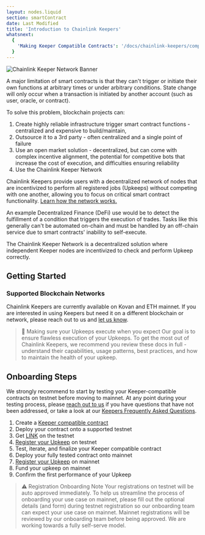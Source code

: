 ```yaml
---
layout: nodes.liquid
section: smartContract
date: Last Modified
title: 'Introduction to Chainlink Keepers'
whatsnext:
  {
    'Making Keeper Compatible Contracts': '/docs/chainlink-keepers/compatible-contracts/',
  }
---
```

![Chainlink Keeper Network Banner](/images/contract-devs/generic-banner.png)

A major limitation of smart contracts is that they can't trigger or initiate their own functions at arbitrary times or under arbitrary conditions. State change will only occur when a transaction is initiated by another account (such as user, oracle, or contract).

To solve this problem, blockchain projects can:

1. Create highly reliable infrastructure trigger smart contract functions - centralized and expensive to build/maintain,
1. Outsource it to a 3rd party - often centralized and a single point of failure
1. Use an open market solution - decentralized, but can come with complex incentive alignment, the potential for competitive bots that increase the cost of execution, and difficulties ensuring reliability
1. Use the Chainlink Keeper Network

Chainlink Keepers provide users with a decentralized network of nodes that are incentivized to perform all registered jobs (Upkeeps) without competing with one another, allowing you to focus on critical smart contract functionality. [Learn how the network works.](../overview)

An example Decentralized Finance (DeFi) use would be to detect the fulfillment of a condition that triggers the execution of trades. Tasks like this generally can't be automated on-chain and must be handled by an off-chain service due to smart contracts' inability to self-execute.

The Chainlink Keeper Network is a decentralized solution where independent Keeper nodes are incentivized to check and perform Upkeep correctly.

## Getting Started

### Supported Blockchain Networks

Chainlink Keepers are currently available on Kovan and ETH mainnet. If you are interested in using Keepers but need it on a different blockchain or network, please reach out to us and [let us know](https://forms.gle/WadxnzzjHPtta5Zd9).

> 📘 Making sure your Upkeeps execute when you expect
> Our goal is to ensure flawless execution of your Upkeeps. To get the most out of Chainlink Keepers, we recommend you review these docs in full - understand their capabilities, usage patterns, best practices, and how to maintain the health of your upkeep.

## Onboarding Steps

We strongly recommend to start by testing your Keeper-compatible contracts on testnet before moving to mainnet. At any point during your testing process, please [reach out to us](https://forms.gle/WadxnzzjHPtta5Zd9) if you have questions that have not been addressed, or take a look at our [Keepers Frequently Asked Questions](../faqs/).

1. Create a [Keeper compatible contract](../compatible-contracts/)
1. Deploy your contract onto a supported testnet
1. Get [LINK](../../link-token-contracts/#kovan) on the testnet
1. [Register your Upkeep](../register-upkeep/) on testnet
1. Test, iterate, and finalize your Keeper compatible contract
1. Deploy your fully tested contract onto mainnet
1. [Register your Upkeep](../register-upkeep/) on mainnet
1. Fund your upkeep on mainnet
1. Confirm the first performance of your Upkeep

> ⚠️ Registration Onboarding Note
> Your registrations on testnet will be auto approved immediately. To help us streamline the process of onboarding your use case on mainnet, please fill out the optional details (and form) during testnet registration so our onboarding team can expect your use case on mainnet. Mainnet registrations will be reviewed by our onboarding team before being approved. We are working towards a fully self-serve model.
